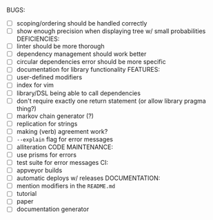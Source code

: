 BUGS:
  - [ ] scoping/ordering should be handled correctly
  - [ ] show enough precision when displaying tree w/ small probabilities
DEFICIENCIES:
  - [ ] linter should be more thorough
  - [ ] dependency management should work better
  - [ ] circular dependencies error should be more specific
  - [ ] documentation for library functionality
FEATURES:
  - [ ] user-defined modifiers
  - [ ] index for vim
  - [ ] library/DSL being able to call dependencies
  - [ ] don't require exactly one return statement (or allow library pragma
    thing?)
  - [ ] markov chain generator (?)
  - [ ] replication for strings
  - [ ] making (verb) agreement work?
  - [ ] `--explain` flag for error messages
  - [ ] alliteration
CODE MAINTENANCE:
  - [ ] use prisms for errors
  - [ ] test suite for error messages
CI:
  - [ ] appveyor builds
  - [ ] automatic deploys w/ releases
DOCUMENTATION:
  - [ ] mention modifiers in the `README.md`
  - [ ] tutorial
  - [ ] paper
  - [ ] documentation generator
